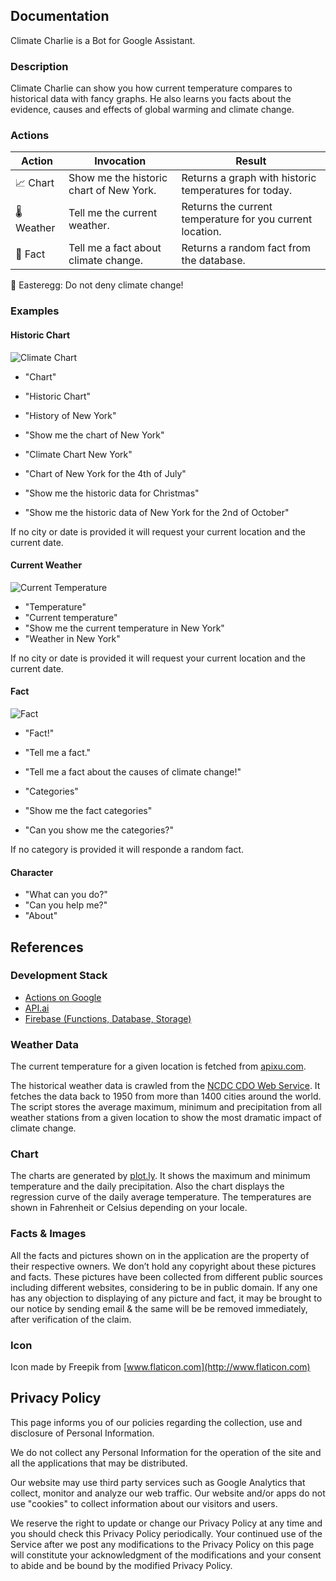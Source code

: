 ## Documentation

Climate Charlie is a Bot for Google Assistant.

### Description

Climate Charlie can show you how current temperature compares to historical data with fancy graphs.
He also learns you facts about the evidence, causes and effects of global warming and climate change.

### Actions

| Action | Invocation | Result |
|---|---|---|
| 📈  Chart   | Show me the historic chart of New York. | Returns a graph with historic temperatures for today.  |
| 🌡️  Weather | Tell me the current weather. | Returns the current temperature for you current location. |
| 📔  Fact    | Tell me a fact about climate change. | Returns a random fact from the database. |

🥚 Easteregg: Do not deny climate change!

### Examples

#### Historic Chart

![Climate Chart](https://climatecharlie.github.io/assets/images/chart.png)

* "Chart"
* "Historic Chart"

* "History of New York"
* "Show me the chart of New York"
* "Climate Chart New York"

* "Chart of New York for the 4th of July"
* "Show me the historic data for Christmas"
* "Show me the historic data of New York for the 2nd of October"

If no city or date is provided it will request your current location and the current date.

#### Current Weather

![Current Temperature](https://climatecharlie.github.io/assets/images/currentTemperature.png)

* "Temperature"
* "Current temperature"
* "Show me the current temperature in New York"
* "Weather in New York"

If no city or date is provided it will request your current location and the current date.

#### Fact

![Fact](https://climatecharlie.github.io/assets/images/fact.png)

* "Fact!"
* "Tell me a fact."
* "Tell me a fact about the causes of climate change!"

* "Categories"
* "Show me the fact categories"
* "Can you show me the categories?"

If no category is provided it will responde a random fact.

#### Character

* "What can you do?"
* "Can you help me?"
* "About"

## References

### Development Stack

* [Actions on Google](https://developers.google.com/actions/)
* [API.ai](https://api.ai)
* [Firebase (Functions, Database, Storage)](https://firebase.google.com/docs/functions/)

### Weather Data

The current temperature for a given location is fetched from [apixu.com](https://www.apixu.com).

The historical weather data is crawled from the [NCDC CDO Web Service](https://www.ncdc.noaa.gov/cdo-web/). It fetches the data back to 1950 from more than 1400 cities around the world. The script stores the average maximum, minimum and precipitation from all weather stations from a given location to show the most dramatic impact of climate change.

### Chart

The charts are generated by [plot.ly](https://plot.ly/). It shows the maximum and minimum temperature and the daily precipitation. Also the chart displays the regression curve of the daily average temperature. The temperatures are shown in Fahrenheit or Celsius depending on your locale.

### Facts & Images

All the facts and pictures shown on in the application are the property of their respective owners. We don’t hold any copyright about these pictures and facts. These pictures have been collected from different public sources including different websites, considering to be in public domain. If any one has any objection to displaying of any picture and fact, it may be brought to our notice by sending email & the same will be be removed immediately, after verification of the claim.

### Icon

Icon made by Freepik from [www.flaticon.com](http://www.flaticon.com)

## Privacy Policy

This page informs you of our policies regarding the collection, use and disclosure of Personal Information.

We do not collect any Personal Information for the operation of the site and all the applications that may be distributed.

Our website may use third party services such as Google Analytics that collect, monitor and analyze our web traffic. Our website and/or apps do not use "cookies" to collect information about our visitors and users.

We reserve the right to update or change our Privacy Policy at any time and you should check this Privacy Policy periodically. Your continued use of the Service after we post any modifications to the Privacy Policy on this page will constitute your acknowledgment of the modifications and your consent to abide and be bound by the modified Privacy Policy.
